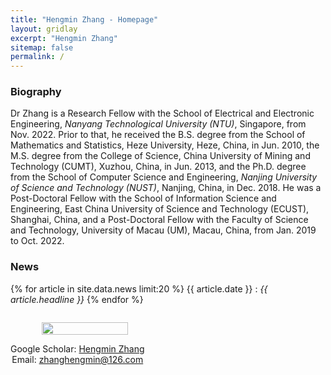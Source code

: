 ```yaml
---
title: "Hengmin Zhang - Homepage"
layout: gridlay
excerpt: "Hengmin Zhang"
sitemap: false
permalink: /
---
```


<div class="container-fluid">

<div class="row">

<div class="col-sm-8">

### **Biography**

Dr Zhang is a Research Fellow with the School of Electrical and Electronic Engineering, *Nanyang Technological University (NTU)*, Singapore, from Nov. 2022. Prior to that, he received the B.S. degree from the School of Mathematics and Statistics, Heze University, Heze, China, in Jun. 2010, the M.S. degree from the College of Science, China University of Mining and Technology (CUMT), Xuzhou, China, in Jun. 2013, and the Ph.D. degree from the School of Computer Science and Engineering, *Nanjing University of Science and Technology (NUST)*, Nanjing, China, in Dec. 2018. He was a Post-Doctoral Fellow with the School of Information Science and Engineering, East China University of Science and Technology (ECUST), Shanghai, China, and a Post-Doctoral Fellow with the Faculty of Science and Technology, University of Macau (UM), Macau, China, from Jan. 2019 to Oct. 2022.   


 

### **News**
{% for article in site.data.news limit:20 %}
{{ article.date }} :
<em>{{ article.headline }}</em>
{% endfor %}
<a href="{{ site.url }}{{ site.baseurl }}/allnews.html"></a>

</div>

<div class="col-sm-4" style="display:table-cell; vertical-align:middle; text-align:center">

  <ul style="overflow: hidden">
  <img src="{{ site.url }}{{ site.baseurl }}/images/myself.jpg" class="img-responsive" width="85%" />
  </ul>

  <!-- <br clear="all" /> -->

  Google Scholar: <a href="https://scholar.google.com/citations?user=a1yd0H4AAAAJ&hl=zh-CN&oi=sra">Hengmin Zhang</a> <br>
  Email: zhanghengmin@126.com   
  
   


  <!-- <script type="text/javascript" id="clstr_globe" src="//clustrmaps.com/globe.js?d=qxy0eSYxkkDD23T1VJXNWt4_fn9cGJ1JRNShKPoCy8Y"></script> -->


</div>





